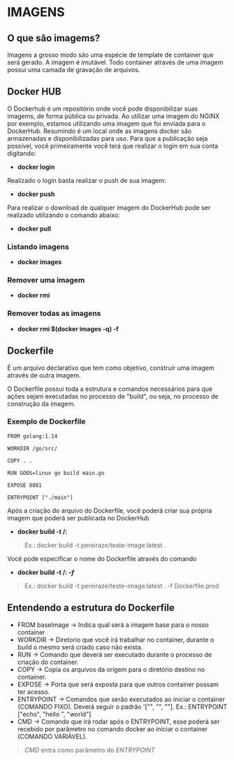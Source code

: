 # IMAGENS

## O que são imagems? 
Imagens a grosso modo são uma espécie de template de container que será gerado. A imagem é imutável. Todo container através de uma imagem possui uma camada de gravação de arquivos.

## Docker HUB
O Dockerhub é um repositório onde você pode disponibilizar suas imagems, de forma pública ou privada. Ao utilizar uma imagem do NGINX por exemplo, estamos utilizando uma imagem que foi enviada para o DockerHub. Resumindo é um local onde as imagens docker são armazenadas e disponibilizadas para uso.
Para que a publicação seja possível, você primeiramente você terá que realizar o login em sua conta digitando:
- **docker login**

Realizado o login basta realizar o push de sua imagem:
- **docker push <nome da imagem>**

Para realizar o download de qualquer imagem do DockerHub pode ser realizado utilizando o comando abaixo:
- **docker pull <nome da imagem:tag>**


### Listando imagens
- **docker images**

### Remover uma imagem
- **docker rmi *<nome da imagem>***

### Remover todas as imagens
- **docker rmi $(docker images -q) -f**



## Dockerfile
É um arquivo declarativo que tem como objetivo, construir uma imagem através de outra imagem.

O Dockerfile possui toda a estrutura e comandos necessários para que ações sejam executadas no processo de "build", ou seja, no processo de construção da imagem.

### Exemplo de Dockerfile

```
FROM golang:1.14

WORKDIR /go/src/

COPY . .

RUN GOOS=linux go build main.go

EXPOSE 8081

ENTRYPOINT ["./main"]
```


Após a criação do arquivo do Dockerfile, você poderá criar sua própria imagem que poderá ser publicada no DockerHub

- **docker build -t <seu-user>/<nome-da-imagem>:<versao-da-imagem> <diretorio-do-dockerfile>**
> Ex.: docker build -t pereiraze/teste-image:latest .

Você pode especificar o nome do Dockerfile através do comando
- **docker build -t <seu-user>/<nome-da-imagem>:<versao-da-imagem> <diretorio-do-dockerfile> *-f <nome-do-arquivo>***
> Ex.: docker build -t pereiraze/teste-image:latest . -f Dockerfile.prod


## Entendendo a estrutura do Dockerfile

- FROM baseImage 	-> Indica qual será a imagem base para o nosso container
- WORKDIR <diretorio>	-> Diretorio que você irá trabalhar no container, durante o build o mesmo será criado caso não exista.
- RUN <comando>		-> Comando que deverá ser executado durante o processo de criação do container.
- COPY <src> <dest>	-> Copia os arquivos da origem para o diretório destino no container.
- EXPOSE <port>		-> Porta que será exposta para que outros container possam ter acesso.
- ENTRYPOINT <comandos>	-> Comandos que serão executados ao iniciar o container (COMANDO FIXO). Deverá seguir o padrão '["", "", ""]. Ex.: ENTRYPOINT ["echo", "hello ", "world"]
- CMD			-> Comando que irá rodar após o ENTRYPOINT, esse poderá ser recebido por parâmetro no comando docker ao iniciar o container (COMANDO VARIÁVEL).


> *CMD* entra como parâmetro do *ENTRYPOINT*







